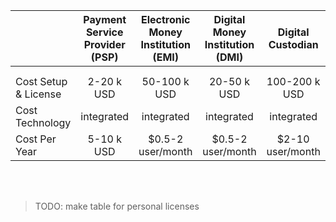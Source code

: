 |                                                                                                         | Payment Service Provider (PSP) | Electronic Money Institution (EMI) | Digital Money Institution (DMI) |  Digital Custodian  | Full Bank |
| ------------------------------------------------------------------------------------------------------- | :----------------------------: | :--------------------------------: | :-----------------------------: | :--------------: | :-------: |
|                                                                                                         |                                |                                    |                                 |                  |           |
|                                                                                                         |                                |                                    |                                 |                  |           |
| Cost Setup & License                                                                                    |           2-20 k USD           |            50-100 k USD            |           20-50 k USD           |  100-200 k USD   |  Future   |
| Cost Technology                                                                                         |           integrated           |             integrated             |           integrated            |    integrated    |  Future   |
| Cost Per Year                                                                                           |           5-10 k USD           |         $0.5-2 user/month          |        $0.5-2 user/month        | $2-10 user/month |  Future   |

<br>
<br>

>TODO: make table for personal licenses